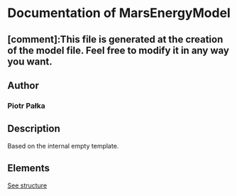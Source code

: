 # Documentation of MarsEnergyModel

[comment]:This file is generated at the creation of the model file. Feel free to modify it in any way you want. 
---

## Author
### Piotr Pałka

## Description

Based on the internal empty template.

## Elements

[See structure](MarsEnergyModel_structure.md)

